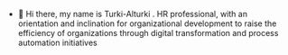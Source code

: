 - 👋 Hi there, my name is Turki-Alturki
  . HR professional, with an orientation and inclination for organizational development to raise the efficiency of organizations through digital transformation and process automation initiatives

